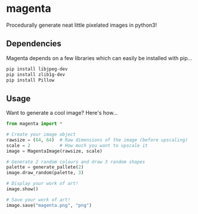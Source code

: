 # magenta
Procedurally generate neat little pixelated images in python3!

## Dependencies

Magenta depends on a few libraries which can easily be installed with pip...

```bash
pip install libjpeg-dev  
pip install zlib1g-dev  
pip install Pillow
```

## Usage
Want to generate a cool image? Here's how...  
```python
from magenta import *

# Create your image object
rawsize = (64, 64)	# Raw dimensions of the image (before upscaling)
scale = 2			# How much you want to upscale it
image = MagentaImage(rawsize, scale)

# Generate 2 random colours and draw 3 random shapes
palette = generate_pallete(2)
image.draw_random(palette, 3)

# Display your work of art!
image.show()

# Save your work of art!
image.save("magenta.png", "png")

```
